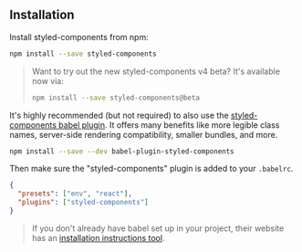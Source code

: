 ## Installation

Install styled-components from npm:

```bash
npm install --save styled-components
```

> Want to try out the new styled-components v4 beta? It's available now via:
>
> ```bash
> npm install --save styled-components@beta
> ```

It's highly recommended (but not required) to also use the [styled-components babel plugin](https://github.com/styled-components/babel-plugin-styled-components). It offers many benefits like more legible class names, server-side rendering compatibility, smaller bundles, and more.

```bash
npm install --save --dev babel-plugin-styled-components
```

Then make sure the "styled-components" plugin is added to your `.babelrc`.

```json
{
  "presets": ["env", "react"],
  "plugins": ["styled-components"]
}
```

> If you don't already have babel set up in your project, their website has an [installation instructions tool](https://babeljs.io/en/setup).
